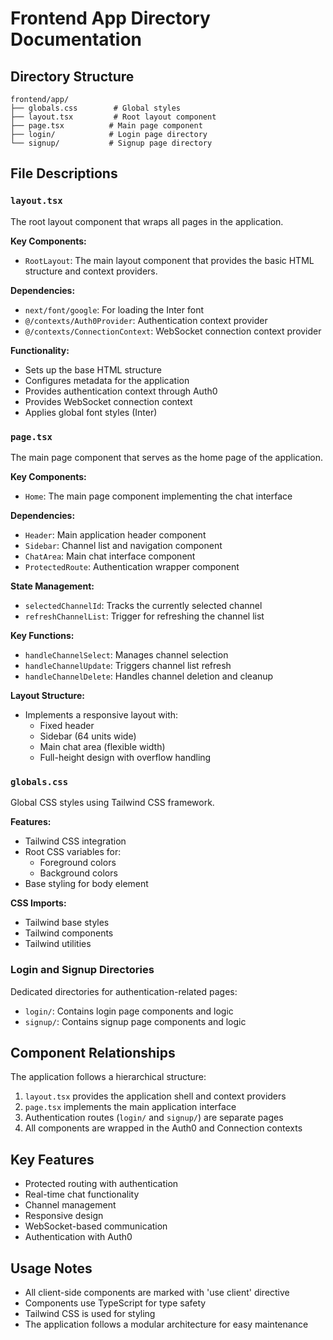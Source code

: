 # Frontend App Directory Documentation

## Directory Structure
```
frontend/app/
├── globals.css        # Global styles
├── layout.tsx         # Root layout component
├── page.tsx          # Main page component
├── login/            # Login page directory
└── signup/           # Signup page directory
```

## File Descriptions

### `layout.tsx`
The root layout component that wraps all pages in the application.

**Key Components:**
- `RootLayout`: The main layout component that provides the basic HTML structure and context providers.

**Dependencies:**
- `next/font/google`: For loading the Inter font
- `@/contexts/Auth0Provider`: Authentication context provider
- `@/contexts/ConnectionContext`: WebSocket connection context provider

**Functionality:**
- Sets up the base HTML structure
- Configures metadata for the application
- Provides authentication context through Auth0
- Provides WebSocket connection context
- Applies global font styles (Inter)

### `page.tsx`
The main page component that serves as the home page of the application.

**Key Components:**
- `Home`: The main page component implementing the chat interface

**Dependencies:**
- `Header`: Main application header component
- `Sidebar`: Channel list and navigation component
- `ChatArea`: Main chat interface component
- `ProtectedRoute`: Authentication wrapper component

**State Management:**
- `selectedChannelId`: Tracks the currently selected channel
- `refreshChannelList`: Trigger for refreshing the channel list

**Key Functions:**
- `handleChannelSelect`: Manages channel selection
- `handleChannelUpdate`: Triggers channel list refresh
- `handleChannelDelete`: Handles channel deletion and cleanup

**Layout Structure:**
- Implements a responsive layout with:
  - Fixed header
  - Sidebar (64 units wide)
  - Main chat area (flexible width)
  - Full-height design with overflow handling

### `globals.css`
Global CSS styles using Tailwind CSS framework.

**Features:**
- Tailwind CSS integration
- Root CSS variables for:
  - Foreground colors
  - Background colors
- Base styling for body element

**CSS Imports:**
- Tailwind base styles
- Tailwind components
- Tailwind utilities

### Login and Signup Directories
Dedicated directories for authentication-related pages:
- `login/`: Contains login page components and logic
- `signup/`: Contains signup page components and logic

## Component Relationships

The application follows a hierarchical structure:
1. `layout.tsx` provides the application shell and context providers
2. `page.tsx` implements the main application interface
3. Authentication routes (`login/` and `signup/`) are separate pages
4. All components are wrapped in the Auth0 and Connection contexts

## Key Features
- Protected routing with authentication
- Real-time chat functionality
- Channel management
- Responsive design
- WebSocket-based communication
- Authentication with Auth0

## Usage Notes
- All client-side components are marked with 'use client' directive
- Components use TypeScript for type safety
- Tailwind CSS is used for styling
- The application follows a modular architecture for easy maintenance 